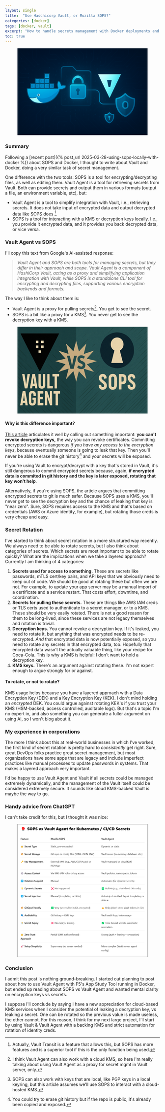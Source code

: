 ```yaml
---
layout: single
title:  "Use Haschicorp Vault, or Mozilla SOPS?"
categories: [docker]
tags: [docker, vault]
excerpt: "How to handle secrets management with Docker deployments and Vault" #this is a custom variable meant for a short description to be displayed on home page
toc: true
---
```

<figure>
    <a href="/assets/vault-docker-compose/docker-vault-agent.png"><img src="/assets/vault-docker-compose/docker-vault-agent.png"></a>
</figure>

### Summary
Following a [recent post]({% post_url 2025-03-28-using-sops-locally-with-docker %}) about SOPS and Docker, I thought to write about Vault and Docker, doing a very similar task of secret management.

One difference with the two tools: SOPS is a tool for encrypting/decrypting files, as well as editing them. Vault Agent is a tool for retrieving secrets from Vault. Both can provide secrets and output them in various formats (output a file, an environment variable, etc), but:
- Vault Agent is a tool to simplify integration with Vault, i.e., retrieving secrets. It does not take input of encrypted data and output decrypted data like SOPS does [^1].
- SOPS is a tool for interacting with a KMS or decryption keys locally. I.e., you provide it encrypted data, and it provides you back decrypted data, or vice versa.

### Vault Agent vs SOPS
I'll copy this text from Google's AI-assisted response: 
> *Vault Agent and SOPS are both tools for managing secrets, but they differ in their approach and scope. Vault Agent is a component of HashiCorp Vault, acting as a proxy and simplifying application integration with Vault, while SOPS is a standalone CLI tool for encrypting and decrypting files, supporting various encryption backends and formats.*

The way I like to think about them is:
- Vault Agent is a proxy for pulling secrets[^2]. You get to see the secret.
- SOPS is a bit like a proxy for a KMS[^3]. You never get to see the decryption key with a KMS.

<figure>
    <a href="/assets/vault-docker-compose/agent-vs-sops.png"><img src="/assets/vault-docker-compose/agent-vs-sops.png"></a>
</figure>

#### Why is this difference important?
[This article](https://oteemo.com/hashicorp-vault-is-overhyped-and-mozilla-sops-with-kms-and-git-is-massively-underrated/) articulates it well by calling out something important: **you can't revoke decryption keys,** the way you can revoke certificates. Committing encrypted secrets is dangerous *if you have any access to the encryption keys*, because eventually someone is going to leak that key. Then you'll never be able to erase the git history[^4] and your secrets will be exposed. 

If you're using Vault to encrypt/decrypt with a key that's stored in Vault, it's still dangerous to commit encrypted secrets because, again, **if encrypted data is commited in git history and the key is later exposed, rotating that key won't help**.

Alternatively, if you're using SOPS, the article argues that committing encrypted secrets to git is much safer. Because SOPS uses a KMS, you'll never get to see the decryption key and the chance of leaking that key is "near zero". Sure, SOPS requires access to the KMS and that's based on credentials (AWS or Azure identity, for example), but rotating those creds is very cheap and easy.

### Secret Rotation
I've started to think about secret rotation in a more structured way recently. We always need to be able to rotate secrets, but I also think about categories of secrets. Which secrets are most important to be able to rotate quickly? What are the implications when we take a layered approach? Currently I am thinking of 4 categories:
1. **Secrets used for access to something.** These are secrets like passwords, mTLS cert/key pairs, and API keys that we obviously need to keep out of code. We should be good at rotating these but often we are not. For example, to update your app server may be a manual import of a certificate and a service restart. That costs effort, downtime, and coordination.
2. **Secrets for pulling these secrets.** These are things like AWS IAM creds or TLS certs used to authenticate to a secret manager, or to a KMS. These should be very easily rotated. There is not a good reason for them to be long-lived, since these services are not legacy themselves and rotation is trivial.
3. **Decryption keys.** You cannot revoke a decryption key. If it's leaked, you need to rotate it, but anything that was encrypted needs to be re-encrypted. *And* that encrypted data is now potentially exposed, so you need to rotate any secrets in that encrypted data, too. Hopefully that encrypted data wasn't the actually valuable thing, like your recipe for Coca-Cola. This is why a KMS is helpful: I don't want to hold a decryption key.
4. **KMS keys.** There's an argument against rotating these. I'm not expert enough to argue strongly for or against.

#### To rotate, or not to rotate?
KMS usage helps because you have a layered approach with a Data Encryption Key (DEK) and a Key Encryption Key (KEK). I don't mind holding an *encrypted* DEK. You could argue against rotating KEK's if you trust your KMS (HSM-backed, access controlled, auditable logs). But that's a topic I'm no expert in, and also something you can generate a fuller argument on using AI, so I won't blog about it.

### My experience in corporations
The more I think about this at real-world businesses in which I've worked, the first kind of secret rotation is pretty hard to *consistently* get right. Sure, great DevOps folks practice great secret management, but most organizations have some apps that are legacy and include imperfect practices like manual processes to update passwords in systems. That makes a layered approach very important. 

I'd be happy to use Vault Agent and Vault if all secrets could be managed extremely dynamically, and the management of the Vault itself could be considered extremely secure. It sounds like cloud KMS-backed Vault is maybe the way to go.

### Handy advice from ChatGPT
I can't take credit for this, but I thought it was nice:
<figure>
    <a href="/assets/vault-docker-compose/agent-vs-sops-matrix.png"><img src="/assets/vault-docker-compose/agent-vs-sops-matrix.png"></a>
</figure>


### Conclusion
I admit this post is nothing ground-breaking. I started out planning to post about how to use Vault Agent with F5's App Study Tool running in Docker, but ended up reading about SOPS vs Vault Agent and wanted mental clarity on encryption keys vs secrets.

I suppose I'll conclude by saying I have a new appreciation for cloud-based KMS services when I consider the potential of leaking a decryption key, vs leaking a secret. One can be rotated so the previous value is made useless, the other cannot. For this reason, I think for my next large project, I'll start by using Vault & Vault Agent with a backing KMS and strict automation for rotation of identity creds.

[^1]: Actually, Vault Transit is a feature that allows this, but SOPS has more features and is a superior tool if this is the only function being used.
[^2]: I think Vault Agent can also work with a cloud KMS, so here I'm really talking about using Vault Agent as a proxy for secret mgmt in Vault server, only.
[^3]: SOPS can also work with keys that are local, like PGP keys in a local keyring, but this article assumes we'll use SOPS to interact with a cloud-hosted KMS.
[^4]: You could try to erase git history but if the repo is public, it's already been copied and exposed.

